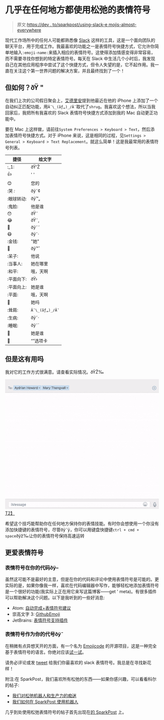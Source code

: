 # 几乎在任何地方都使用松弛的表情符号

> 原文:[https://dev . to/sparkpost/using-slack-e mojis-almost-everywhere](https://dev.to/sparkpost/using-slack-emojis-almost-everywhere)

现代工作场所中的任何人可能都熟悉像 [Slack](https://slack.com/) 这样的工具，这是一个面向团队的聊天平台，用于完成工作。我最喜欢的功能之一是表情符号快捷方式，它允许你简单地输入`:emoji-name:`来插入相应的表情符号。这使得添加情感变得非常容易，而不需要寻找你想到的特定表情符号。每天在 Slack 中生活几个小时后，我发现自己在其他应用程序中尝试了这个快捷方式，但令人失望的是，它不起作用。我一直在关注这个第一世界问题的解决方案，并且最终找到了一个！

## 但如何？ðŸ "

在我们上次的公司假日聚会上，[艾德里安](https://twitter.com/aydrianh)提到他最近在他的 iPhone 上添加了一个自动纠正匹配功能，用`Â¯\_(ãƒ„)_/Â¯`取代了`shrug`。我喜欢这个想法，所以当我回家后，我把所有我喜欢的 Slack 表情符号快捷方式添加到我的 Mac 自动更正功能中。

要在 Mac 上这样做，请前往`System Preferences > Keyboard > Text`，然后添加表情符号快捷方式。对于 iPhone 来说，这是相同的过程，见`Settings > General > Keyboard > Text Replacement`。就这么简单！这是我最常用的表情符号列表。

| 捷径 | 绘文字 |
| --- | --- |
| :_1: | ðŸ‘Ž |
| 👍 | ' ' |
| 😊 | 您的 |
| :哭 _:_ | ðÿ˜¢ |
| :眼球转动: | ðÿ™„ |
| :鬼脸: | 他是谁 |
| 😯 | ðŸ˜ |
| 😂 | ðŸ˜‚ |
| 💋 | ðÿ˜˜ |
| 😷 | ðÿ˜· |
| :金钱: | "她" |
| 🐒 | ðÿ™ˆ |
| :呆子: | 他说 |
| :当事人: | 她在哪里 |
| :和平: | 哦，天啊 |
| :平面向下: | ðŸ› |
| :平面向上: | 她是谁 |
| :平面: | 哦，天啊 |
| 💩 | 她吗 |
| :耸肩: | `Â¯\_(ãƒ„)_/Â¯` |
| :生病: | ðÿ˜· |
| :睡眠: | ðÿ˜´ |
| 🤔 | 她是谁 |
| 👋 | “”选项卡 |

## 但是这有用吗

我对它的工作方式很满意。请查看实际情况。ðŸŽ‰

[![slack emojis gif](img/26bc898c7afba22114c893aa17db83cf.png)T2】](https://res.cloudinary.com/practicaldev/image/fetch/s--xJF_pUUs--/c_limit%2Cf_auto%2Cfl_progressive%2Cq_66%2Cw_880/https://media.sparkpost.com/uploads/2017/06/emoji.gif)

希望这个技巧能帮助你在任何地方保持你的表情技能。有时你会想使用一个你没有添加快捷键的表情符号，尽管ðÿ˜ÿ，你可以用键盘快捷键`ctrl + cmd + space`ðÿž‰让你的表情符号保持高速运转

## 更爱表情符号

### 表情符号在你的代码ðÿ–

虽然这可能不是最好的主意，但是在你的代码和评论中使用表情符号是可能的。更实际的是，如果你像我一样，喜欢在代码编辑器中写作，能够轻松地添加表情符号是一个很好的功能(我实际上正在用它来写这篇博客——get ' meta)。有很多插件可以帮助解决这个问题。以下是我听到的一些好消息:

*   Atom: [自动完成+表情符号建议](https://github.com/atom/autocomplete-emojis)
*   崇高文字 3: [GithubEmoji](https://github.com/akatopo/GithubEmoji)
*   JetBrains: [表情符号支持插件](https://plugins.jetbrains.com/plugin/9174-emoji-support-plugin)

### 表情符号作为你的代号ðÿ˜

在稍微有点异想天开的方面，有一个名为 [Emojicode](http://www.emojicode.org/) 的开源项目，这是一种完全基于表情符号的语言。你绝对应该[试一试](http://www.emojicode.org/docs/guides/install.html)。

请务必评论或发 [tweet](http://twitter.com/sparkpost) 给我们你最喜欢的 slack 表情符号。我总是在寻找新花样！

附注:在 SparkPost，我们喜欢所有松弛的东西——如果你感兴趣，可以看看科尔的帖子:

*   [我们对松弛机器人和生产力的痴迷](https://www.sparkpost.com/blog/slack-bots-productivity/)
*   [我们如何在 SparkPost 使用机器人](https://www.sparkpost.com/blog/using-slack-bots-sparkpost/)

几乎到处使用松弛表情符号的帖子首先出现在[的 SparkPost](https://www.sparkpost.com) 上。